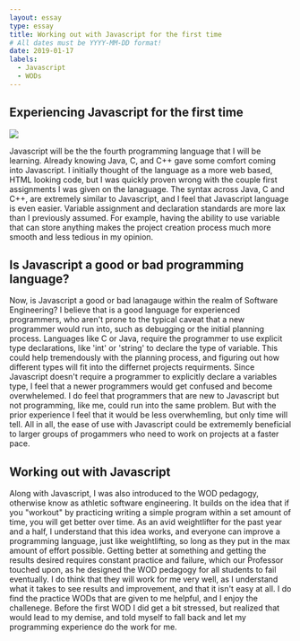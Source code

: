 ```yaml
---
layout: essay
type: essay
title: Working out with Javascript for the first time
# All dates must be YYYY-MM-DD format!
date: 2019-01-17
labels:
  - Javascript
  - WODs
---
```


## Experiencing Javascript for the first time

<img class="ui medium right floated rounded image" src="bradenbetz.github.io/Anyone_notice_the_javascript.png">

Javascript will be the the fourth programming language that I will be learning.  Already knowing Java, C, and C++ gave some comfort coming into Javascript.  I initially thought of the language as a more web based, HTML looking code, but I was quickly proven wrong with the couple first assignments I was given on the lanaguage.  The syntax across Java, C and C++, are extremely similar to Javascript, and I feel that Javascript language is even easier.  Variable assignment and declaration standards are more lax than I previously assumed.  For example, having the ability to use variable that can store anything makes the project creation process much more smooth and less tedious in my opinion.

## Is Javascript a good or bad programming language?

Now, is Javascript a good or bad lanagauge within the realm of Software Engineering?  I believe that is a good language for experienced programmers, who aren't prone to the typical caveat that a new programmer would run into, such as debugging or the initial planning process. Languages like C or Java, require the programmer to use explicit type declarations, like 'int' or 'string' to declare the type of variable.  This could help tremendously with the planning process, and figuring out how different types will fit into the differnet projects requirments.  Since Javascript doesn't require a programmer to explicitly declare a variables type, I feel that a newer programmers would get confused and become overwhelemed.  I do feel that programmers that are new to Javascript but not programming, like me, could run into the same problem.  But with the prior experience I feel that it would be less overwhemling, but only time will tell.  All in all, the ease of use with Javascript could be extrememly beneficial to larger groups of progammers who need to work on projects at a faster pace.

## Working out with Javascript

Along with Javascript, I was also introduced to the WOD pedagogy, otherwise know as athletic software engineering.  It builds on the idea that if you "workout" by practicing writing a simple program within a set amount of time, you will get better over time.  As an avid weightlifter for the past year and a half, I understand that this idea works, and everyone can improve a programming language, just like weightlifting, so long as they put in the max amount of effort possible.  Getting better at something and getting the results desired requires constant practice and failure, which our Professor touched upon, as he designed the WOD pedagogy for all students to fail eventually.  I do think that they will work for me very well, as I understand what it takes to see results and improvement, and that it isn't easy at all.  I do find the practice WODs that are given to me helpful, and I enjoy the challenege.  Before the first WOD I did get a bit stressed, but realized that would lead to my demise, and told myself to fall back and let my programming experience do the work for me.
